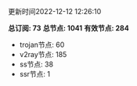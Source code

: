更新时间2022-12-12 12:26:10

**总订阅: 73**
**总节点: 1041**
**有效节点: 284**
- trojan节点: 60
- v2ray节点: 185
- ss节点: 38
- ssr节点: 1
